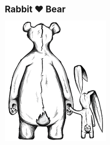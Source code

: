 # Rabbit :heart: Bear
![Rabbit love Bear](https://raw.githubusercontent.com/Johnson9009/Rabbit_Bear/master/Rabbit_Bear.png)
